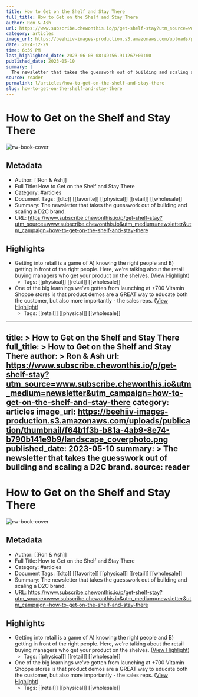 ```yaml
---
title: How to Get on the Shelf and Stay There
full_title: How to Get on the Shelf and Stay There
author: Ron & Ash
url: https://www.subscribe.chewonthis.io/p/get-shelf-stay?utm_source=www.subscribe.chewonthis.io&utm_medium=newsletter&utm_campaign=how-to-get-on-the-shelf-and-stay-there
category: articles
image_url: https://beehiiv-images-production.s3.amazonaws.com/uploads/publication/thumbnail/f64b1f3b-b81a-4ab9-8e74-b790b141e9b9/landscape_coverphoto.png
date: 2024-12-29
time: 6:39 PM
last_highlighted_date: 2023-06-08 08:49:56.911267+00:00
published_date: 2023-05-10
summary: |
  The newsletter that takes the guesswork out of building and scaling a D2C brand. 
source: reader
permalink: l/articles/how-to-get-on-the-shelf-and-stay-there
slug: how-to-get-on-the-shelf-and-stay-there
---
```

# How to Get on the Shelf and Stay There

![rw-book-cover](https://beehiiv-images-production.s3.amazonaws.com/uploads/publication/thumbnail/f64b1f3b-b81a-4ab9-8e74-b790b141e9b9/landscape_coverphoto.png)

## Metadata
- Author: [[Ron & Ash]]
- Full Title: How to Get on the Shelf and Stay There
- Category: #articles
- Document Tags: [[dtc]] [[favorite]] [[physical]] [[retail]] [[wholesale]] 
- Summary: The newsletter that takes the guesswork out of building and scaling a D2C brand. 
- URL: https://www.subscribe.chewonthis.io/p/get-shelf-stay?utm_source=www.subscribe.chewonthis.io&utm_medium=newsletter&utm_campaign=how-to-get-on-the-shelf-and-stay-there

## Highlights
- Getting into retail is a game of A) knowing the right people and B) getting in front of the right people. Here, we're talking about the retail buying managers who get your product on the shelves. ([View Highlight](https://read.readwise.io/read/01h2d334gsxk12z904p1d4qfzw))
    - Tags: [[physical]] [[retail]] [[wholesale]] 
- One of the big learnings we've gotten from launching at +700 Vitamin Shoppe stores is that product demos are a GREAT way to educate both the customer, but also more importantly - the sales reps. ([View Highlight](https://read.readwise.io/read/01h2d35fa9zf18x627veywvg14))
    - Tags: [[retail]] [[physical]] [[wholesale]] 


---
title: >
  How to Get on the Shelf and Stay There
full_title: >
  How to Get on the Shelf and Stay There
author: >
  Ron & Ash
url: https://www.subscribe.chewonthis.io/p/get-shelf-stay?utm_source=www.subscribe.chewonthis.io&utm_medium=newsletter&utm_campaign=how-to-get-on-the-shelf-and-stay-there
category: articles
image_url: https://beehiiv-images-production.s3.amazonaws.com/uploads/publication/thumbnail/f64b1f3b-b81a-4ab9-8e74-b790b141e9b9/landscape_coverphoto.png
published_date: 2023-05-10
summary: >
  The newsletter that takes the guesswork out of building and scaling a D2C brand. 
source: reader
---
# How to Get on the Shelf and Stay There

![rw-book-cover](https://beehiiv-images-production.s3.amazonaws.com/uploads/publication/thumbnail/f64b1f3b-b81a-4ab9-8e74-b790b141e9b9/landscape_coverphoto.png)

## Metadata
- Author: [[Ron & Ash]]
- Full Title: How to Get on the Shelf and Stay There
- Category: #articles
- Document Tags: [[dtc]] [[favorite]] [[physical]] [[retail]] [[wholesale]] 
- Summary: The newsletter that takes the guesswork out of building and scaling a D2C brand. 
- URL: https://www.subscribe.chewonthis.io/p/get-shelf-stay?utm_source=www.subscribe.chewonthis.io&utm_medium=newsletter&utm_campaign=how-to-get-on-the-shelf-and-stay-there

## Highlights
- Getting into retail is a game of A) knowing the right people and B) getting in front of the right people. Here, we're talking about the retail buying managers who get your product on the shelves. ([View Highlight](https://read.readwise.io/read/01h2d334gsxk12z904p1d4qfzw))
    - Tags: [[physical]] [[retail]] [[wholesale]] 
- One of the big learnings we've gotten from launching at +700 Vitamin Shoppe stores is that product demos are a GREAT way to educate both the customer, but also more importantly - the sales reps. ([View Highlight](https://read.readwise.io/read/01h2d35fa9zf18x627veywvg14))
    - Tags: [[retail]] [[physical]] [[wholesale]] 


